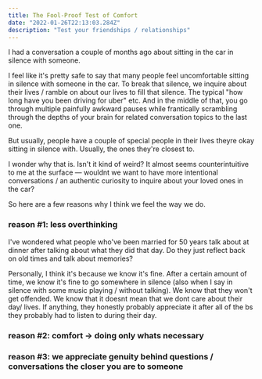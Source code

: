 ```yaml
---
title: The Fool-Proof Test of Comfort
date: "2022-01-26T22:13:03.284Z"
description: "Test your friendships / relationships"
---
```


I had a conversation a couple of months ago about sitting in the car in silence with someone. 

I feel like it's pretty safe to say that many people feel uncomfortable sitting in silence with someone in the car. To break that silence, we inquire about their lives / ramble on about our lives to fill that silence. The typical "how long have you been driving for uber" etc. And in the middle of that, you go through multiple painfully awkward pauses while frantically scrambling through the depths of your brain for related conversation topics to the last one. 

But usually, people have a couple of special people in their lives theyre okay sitting in silence with. Usually, the ones they're closest to. 

I wonder why that is. Isn't it kind of weird? It almost seems counterintuitive to me at the surface — wouldnt we want to have more intentional conversations / an authentic curiosity to inquire about your loved ones in the car? 

So here are a few reasons why I think we feel the way we do. 

### reason #1: less overthinking

I've wondered what people who've been married for 50 years talk about at dinner after talking about what they did that day. Do they just reflect back on old times and talk about memories? 

Personally, I think it's because we know it's fine. After a certain amount of time, we know it's fine to go somewhere in silence (also when I say in silence with some music playing / without talking). We know that they won't get offended. We know that it doesnt mean that we dont care about their day/ lives. If anything, they honestly probably appreciate it after all of the bs they probably had to listen to during their day. 

### reason #2: comfort -> doing only whats necessary 




### reason #3: we appreciate genuity behind questions / conversations the closer you are to someone




